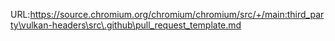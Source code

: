 URL:https://source.chromium.org/chromium/chromium/src/+/main:third_party\vulkan-headers\src\.github\pull_request_template.md
<!-- Please note when contributing what files this repository actually is responsible for.

Vulkan-Headers exists as a publishing mechanism for headers and related material sourced from multiple other repositories. If you have a problem with that material, it should *not* be reported here, but in the appropriate repository:

This repository is responsible for the following files

* BUILD.gn
* BUILD.md
* CMakeLists.txt
* tests/*
* CODE_OF_CONDUCT.md
* LICENSE.txt
* README.md
* Non-API headers
  * include/vulkan/vk_icd.h
  * include/vulkan/vk_layer.h

-->
